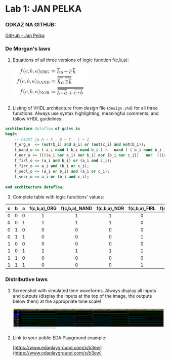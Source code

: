 # Lab 1: JAN PELKA

### ODKAZ NA GITHUB:
[GitHub - Jan Pelka](https://github.com/jamo796/-digital-electronics-1/blob/main/labs/01gates/assigment.md)

### De Morgan's laws

1. Equations of all three versions of logic function f(c,b,a):

   ![Logic function](https://github.com/jamo796/-digital-electronics-1/blob/main/labs/01gates/img/vzorce.png)

2. Listing of VHDL architecture from design file (`design.vhd`) for all three functions. Always use syntax highlighting, meaningful comments, and follow VHDL guidelines:

```vhdl
architecture dataflow of gates is
begin
	-- necht je A = X , B = Y , C = Z
    f_org_o  <= (not(b_i) and a_i) or (not(c_i) and not(b_i));
    f_nand_o <= ( a_i nand ( b_i nand b_i ) )   nand ( ( b_i nand b_i ) nand (c_i nand c_i) );
    f_nor_o <= ((((a_i nor a_i) nor b_i) nor (b_i nor c_i))   nor  (((a_i nor a_i) nor b_i) nor (b_i nor c_i))); 
    f_firl_o <= (a_i and b_i) or (a_i and c_i);
    f_firr_o <= a_i and (b_i or c_i);
    f_secl_o <= (a_i or b_i) and (a_i or c_i);
    f_secr_o <= a_i or (b_i and c_i);

end architecture dataflow;
```

3. Complete table with logic functions' values:

| **c** | **b** |**a** | **f(c,b,a)_ORG** | **f(c,b,a)_NAND** | **f(c,b,a)_NOR** | **f(c,b,a)_FIRL** | **f(c,b,a)_FIRR** | **f(c,b,a)_SECR** | **f(c,b,a)_SECL** |
| :-: | :-: | :-: | :-: | :-: | :-: | :-: | :-: | :-: | :-: |
| 0 | 0 | 0 | 1 | 1 | 1 | 0 | 0 | 0 | 0 |  
| 0 | 0 | 1 | 1 | 1 | 1 | 0 | 0 | 1 | 1 |
| 0 | 1 | 0 | 0 | 0 | 0 | 0 | 0 | 0 | 0 |
| 0 | 1 | 1 | 0 | 0 | 0 | 1 | 1 | 1 | 1 |
| 1 | 0 | 0 | 0 | 0 | 0 | 0 | 0 | 0 | 0 |
| 1 | 0 | 1 | 1 | 1 | 1 | 1 | 1 | 1 | 1 |
| 1 | 1 | 0 | 0 | 0 | 0 | 0 | 0 | 1 | 1 |
| 1 | 1 | 1 | 0 | 0 | 0 | 1 | 1 | 1 | 1 |

### Distributive laws

1. Screenshot with simulated time waveforms. Always display all inputs and outputs (display the inputs at the top of the image, the outputs below them) at the appropriate time scale!

   ![your figure](https://github.com/jamo796/-digital-electronics-1/blob/main/labs/01gates/img/prubehy2.png)

2. Link to your public EDA Playground example:

   [https://www.edaplayground.com/x/b3ew](https://www.edaplayground.com/x/b3ew)      
